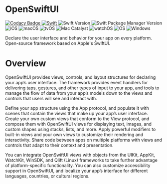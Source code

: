 # OpenSwiftUI
[![Codacy Badge](https://api.codacy.com/project/badge/Grade/3861fba10edf4b7380da84f2ea0f6b71)](https://app.codacy.com/gh/helbertgs/OpenSwiftUI?utm_source=github.com&utm_medium=referral&utm_content=helbertgs/OpenSwiftUI&utm_campaign=Badge_Grade_Settings)
[![Swift](https://github.com/helbertgs/OpenSwiftUI/actions/workflows/swift.yml/badge.svg)](https://github.com/helbertgs/OpenSwiftUI/actions/workflows/swift.yml)
![Swift Version](https://badgen.net/badge/Swift/5.6/orange)
![Swift Package Manager Version](https://badgen.net/badge/Swift%20Package%20Manager/5.6/orange)
![iOS](https://badgen.net/badge/iOS/13.0+/gray)
![macOS](https://badgen.net/badge/macOS/10.15+/gray)
![tvOS](https://badgen.net/badge/tvOS/13.0+/gray)
![Mac Catalyst](https://badgen.net/badge/Mac%20Catalyst/6.0+/gray)
![watchOS](https://badgen.net/badge/watchOS/6.0+/gray)
![OS](https://badgen.net/badge/platforms/iOS%20%7C%20macOS%20%7C%20tvOS%20%7C%20watchOS%20%7C%20Linux%20%7C%20Windows/black)
![Windows](https://badgen.net/badge/Windows/10+/blue)

Declare the user interface and behavior for your app on every platform. Open-source framework based on Apple's SwiftUI.

# Overview

OpenSwiftUI provides views, controls, and layout structures for declaring your app’s user interface. The framework provides event handlers for delivering taps, gestures, and other types of input to your app, and tools to manage the flow of data from your app’s models down to the views and controls that users will see and interact with.

Define your app structure using the App protocol, and populate it with scenes that contain the views that make up your app’s user interface. Create your own custom views that conform to the View protocol, and compose them with OpenSwiftUI views for displaying text, images, and custom shapes using stacks, lists, and more. Apply powerful modifiers to built-in views and your own views to customize their rendering and interactivity. Share code between apps on multiple platforms with views and controls that adapt to their context and presentation.

You can integrate OpenSwiftUI views with objects from the UIKit, AppKit, WatchKit, WinSDK, and Qlift (Linux) frameworks to take further advantage of platform-specific functionality. You can also customize accessibility support in OpenSwiftUI, and localize your app’s interface for different languages, countries, or cultural regions.
